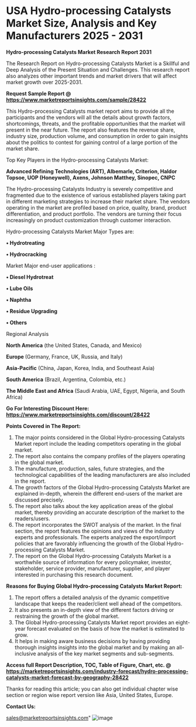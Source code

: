 # USA Hydro-processing Catalysts Market Size, Analysis and Key Manufacturers 2025 - 2031

<strong>Hydro-processing Catalysts Market Research Report 2031</strong>

The Research Report on Hydro-processing Catalysts Market is a Skillful and Deep Analysis of the Present Situation and Challenges. This research report also analyzes other important trends and market drivers that will affect market growth over 2025-2031.

<strong>Request Sample Report @ <a href=https://www.marketreportsinsights.com/sample/28422>https://www.marketreportsinsights.com/sample/28422</a></strong>

This Hydro-processing Catalysts market report aims to provide all the participants and the vendors will all the details about growth factors, shortcomings, threats, and the profitable opportunities that the market will present in the near future. The report also features the revenue share, industry size, production volume, and consumption in order to gain insights about the politics to contest for gaining control of a large portion of the market share.

Top Key Players in the Hydro-processing Catalysts Market:

<strong>Advanced Refining Technologies (ART), Albemarle, Criterion, Haldor Topsoe, UOP (Honeywell), Axens, Johnson Matthey, Sinopec, CNPC</strong>

The Hydro-processing Catalysts Industry is severely competitive and fragmented due to the existence of various established players taking part in different marketing strategies to increase their market share. The vendors operating in the market are profiled based on price, quality, brand, product differentiation, and product portfolio. The vendors are turning their focus increasingly on product customization through customer interaction.

Hydro-processing Catalysts Market Major Types are:

<strong>• Hydrotreating

• Hydrocracking</strong>

Market Major end-user applications :

<strong>• Diesel Hydrotreat

• Lube Oils

• Naphtha

• Residue Upgrading

• Others</strong>

Regional Analysis

</u><strong><b>North America</b></strong> (the United States, Canada, and Mexico)

<strong><b>Europe </b></strong>(Germany, France, UK, Russia, and Italy)

<strong><b>Asia-Pacific</b></strong> (China, Japan, Korea, India, and Southeast Asia)

<strong><b>South America</b></strong> (Brazil, Argentina, Colombia, etc.)

<strong><b>The Middle East and Africa</b></strong> (Saudi Arabia, UAE, Egypt, Nigeria, and South Africa)

<strong>Go For Interesting Discount Here: <a href=https://www.marketreportsinsights.com/discount/28422>https://www.marketreportsinsights.com/discount/28422</a></strong>

<strong>Points Covered in The Report:</strong>
<ol>
  <li>The major points considered in the Global Hydro-processing Catalysts Market report include the leading competitors operating in the global market.</li>
  <li>The report also contains the company profiles of the players operating in the global market.</li>
  <li>The manufacture, production, sales, future strategies, and the technological capabilities of the leading manufacturers are also included in the report.</li>
  <li>The growth factors of the Global Hydro-processing Catalysts Market are explained in-depth, wherein the different end-users of the market are discussed precisely.</li>
  <li>The report also talks about the key application areas of the global market, thereby providing an accurate description of the market to the readers/users.</li>
  <li>The report incorporates the SWOT analysis of the market. In the final section, the report features the opinions and views of the industry experts and professionals. The experts analyzed the export/import policies that are favorably influencing the growth of the Global Hydro-processing Catalysts Market.</li>
  <li>The report on the Global Hydro-processing Catalysts Market is a worthwhile source of information for every policymaker, investor, stakeholder, service provider, manufacturer, supplier, and player interested in purchasing this research document.</li>
</ol>
<strong>Reasons for Buying Global Hydro-processing Catalysts Market Report:</strong>

<ol>
  <li>The report offers a detailed analysis of the dynamic competitive landscape that keeps the reader/client well ahead of the competitors.</li>
  <li>It also presents an in-depth view of the different factors driving or restraining the growth of the global market.</li>
  <li>The Global Hydro-processing Catalysts Market report provides an eight-year forecast evaluated on the basis of how the market is estimated to grow.</li>
  <li>It helps in making aware business decisions by having providing thorough insights insights into the global market and by making an all-inclusive analysis of the key market segments and sub-segments.</li>
</ol>
<strong>Access full Report Description, TOC, Table of Figure, Chart, etc. @ <a href=https://marketreportsinsights.com/industry-forecast/hydro-processing-catalysts-market-forecast-by-geography-28422>https://marketreportsinsights.com/industry-forecast/hydro-processing-catalysts-market-forecast-by-geography-28422</a></strong>


Thanks for reading this article; you can also get individual chapter wise section or region wise report version like Asia, United States, Europe.

<strong>Contact Us:</strong>

sales@marketreportsinsights.com"
![image](https://github.com/user-attachments/assets/2e6d22ed-ef79-47e2-8196-c4c5f8b72471)
